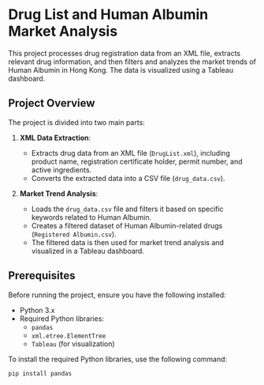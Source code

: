 # Drug List and Human Albumin Market Analysis

This project processes drug registration data from an XML file, extracts relevant drug information, and then filters and analyzes the market trends of Human Albumin in Hong Kong. The data is visualized using a Tableau dashboard.

## Project Overview

The project is divided into two main parts:

1. **XML Data Extraction**:
   - Extracts drug data from an XML file (`DrugList.xml`), including product name, registration certificate holder, permit number, and active ingredients.
   - Converts the extracted data into a CSV file (`drug_data.csv`).

2. **Market Trend Analysis**:
   - Loads the `drug_data.csv` file and filters it based on specific keywords related to Human Albumin.
   - Creates a filtered dataset of Human Albumin-related drugs (`Registered Albumin.csv`).
   - The filtered data is then used for market trend analysis and visualized in a Tableau dashboard.

## Prerequisites

Before running the project, ensure you have the following installed:

- Python 3.x
- Required Python libraries:
  - `pandas`
  - `xml.etree.ElementTree`
  - `Tableau` (for visualization)

To install the required Python libraries, use the following command:

```bash
pip install pandas
